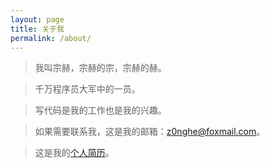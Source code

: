 ```yaml
---
layout: page
title: 关于我
permalink: /about/
---
```


> 我叫宗赫，宗赫的宗，宗赫的赫。

> 千万程序员大军中的一员。

> 写代码是我的工作也是我的兴趣。

> 如果需要联系我，这是我的邮箱：z0nghe@foxmail.com。

> 这是我的[个人简历]()。
